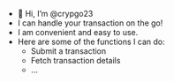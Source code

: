 - 👋 Hi, I’m @crypgo23
- I can handle your transaction on the go!
- I am convenient and easy to use.
- Here are some of the functions I can do:
  - Submit a transaction
  - Fetch transaction details
  - ...

<!---
crypgo23/crypgo23 is a ✨ special ✨ repository because its `README.md` (this file) appears on your GitHub profile.
You can click the Preview link to take a look at your changes.
--->
